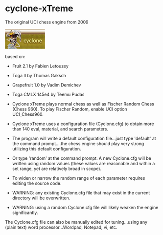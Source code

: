 # cyclone-xTreme
The original UCI chess engine from 2009 

![alt tag](https://raw.githubusercontent.com/FireFather/cyclone-xTreme/master/cyclone_banner.jpg)


based on:
- Fruit 2.1 by Fabien Letouzey
- Toga II by Thomas Gaksch
- Grapefruit 1.0 by Vadim Demichev
- Toga CMLX 145e4 by Teemu Pudas


- Cyclone xTreme plays normal chess as well as Fischer Random Chess (Chess 960).
To play Fischer Random, enable UCI option UCI_Chess960.

- Cyclone xTreme uses a configuration file (Cyclone.cfg) to obtain more than 140
eval, material, and search parameters.

- The program will write a default configuration file...just type 'default'
at the command prompt....the chess engine should play very strong utilizing
this default configuration.

- Or type 'random' at the command prompt.  A new Cyclone.cfg will be written using random values
(these values are reasonable and within a set range, yet are relatively broad in scope).

- To widen or narrow the random range of each parameter requires editing the
source code.

- WARNING: any existing Cyclone.cfg file that may exist in the current
directory will be overwritten.

- WARNING: using a random Cyclone.cfg file will likely weaken the engine significantly.

The Cyclone.cfg file can also be manually edited for tuning...using any (plain text)
word processor...Wordpad, Notepad, vi, etc.